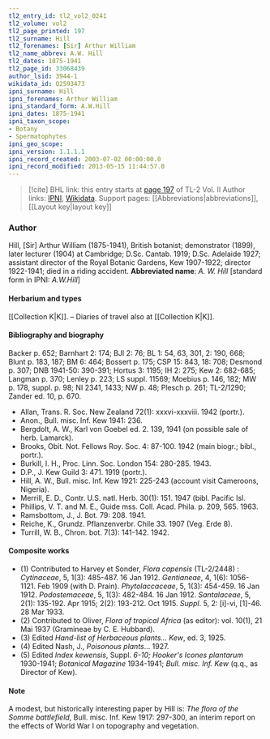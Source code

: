 ```yaml
---
tl2_entry_id: tl2_vol2_0241
tl2_volume: vol2
tl2_page_printed: 197
tl2_surname: Hill
tl2_forenames: [Sir] Arthur William
tl2_name_abbrev: A.W. Hill
tl2_dates: 1875-1941
tl2_page_id: 33068439
author_lsid: 3944-1
wikidata_id: Q2593473
ipni_surname: Hill
ipni_forenames: Arthur William
ipni_standard_form: A.W.Hill
ipni_dates: 1875-1941
ipni_taxon_scope: 
- Botany
- Spermatophytes
ipni_geo_scope: 
ipni_version: 1.1.1.1
ipni_record_created: 2003-07-02 00:00:00.0
ipni_record_modified: 2013-05-15 11:44:57.0
---
```


> [!cite] BHL link: this entry starts at [page 197](https://www.biodiversitylibrary.org/page/33068439) of TL-2 Vol. II
> Author links: [IPNI](https://www.ipni.org/a/3944-1), [Wikidata](https://www.wikidata.org/wiki/Q2593473). Support pages: [[Abbreviations|abbreviations]], [[Layout key|layout key]]

### Author

Hill, \[Sir\] Arthur William (1875-1941), British botanist; demonstrator (1899), later lecturer (1904) at Cambridge; D.Sc. Cantab. 1919; D.Sc. Adelaide 1927; assistant director of the Royal Botanic Gardens, Kew 1907-1922; director 1922-1941; died in a riding accident. 
**Abbreviated name**: *A. W. Hill* \[standard form in IPNI: *A.W.Hill*\]

#### Herbarium and types

[[Collection K|K]]. – Diaries of travel also at [[Collection K|K]].

#### Bibliography and biography

Backer p. 652; Barnhart 2: 174; BJI 2: 76; BL 1: 54, 63, 301, 2: 190, 668; Blunt p. 183, 187; BM 6: 464; Bossert p. 175; CSP 15: 843, 18: 708; Desmond p. 307; DNB 1941-50: 390-391; Hortus 3: 1195; IH 2: 275; Kew 2: 682-685; Langman p. 370; Lenley p. 223; LS suppl. 11569; Moebius p. 146, 182; MW p. 178, suppl. p. 98; NI 2341, 1433; NW p. 48; Plesch p. 261; TL-2/1290; Zander ed. 10, p. 670.
- Allan, Trans. R. Soc. New Zealand 72(1): xxxvi-xxxviii. 1942 (portr.).
- Anon., Bull. misc. Inf. Kew 1941: 236.
- Bergdolt, A. W., Karl von Goebel ed. 2. 139, 1941 (on possible sale of herb. Lamarck).
- Brooks, Obit. Not. Fellows Roy. Soc. 4: 87-100. 1942 (main biogr.; bibl., portr.).
- Burkill, I. H., Proc. Linn. Soc. London 154: 280-285. 1943.
- D.P., J. Kew Guild 3: 471. 1919 (portr.).
- Hill, A. W., Bull. misc. Inf. Kew 1921: 225-243 (account visit Cameroons, Nigeria).
- Merrill, E. D., Contr. U.S. natl. Herb. 30(1): 151. 1947 (bibl. Pacific Isl.
- Phillips, V. T. and M. E., Guide mss. Coll. Acad. Phila. p. 209, 565. 1963.
- Ramsbottom, J., J. Bot. 79: 208. 1941.
- Reiche, K., Grundz. Pflanzenverbr. Chile 33. 1907 (Veg. Erde 8).
- Turrill, W. B., Chron. bot. 7(3): 141-142. 1942.

#### Composite works

- (1) Contributed to Harvey et Sonder, *Flora capensis* (TL-2/2448) : *Cytinaceae*, 5, 1(3): 485-487. 16 Jan 1912.
*Gentianeae*, 4, 1(6): 1056-1121. Feb 1909 (with D. Prain).
*Phytolaccaceae*, 5, 1(3): 454-459. 16 Jan 1912.
*Podostemaceae*, 5, 1(3): 482-484. 16 Jan 1912.
*Santalaceae*, 5, 2(1): 135-192. Apr 1915; 2(2): 193-212. Oct 1915.
*Suppl*. 5, 2: \[i\]-vi, \[1\]-46. 28 Mar 1933.
- (2) Contributed to Oliver, *Flora of tropical Africa* (as editor): vol. 10(1), 21 Mai 1937 (Gramineae by C. E. Hubbard).
- (3) Edited *Hand-list of Herbaceous plants... Kew*, ed. 3, 1925.
- (4) Edited Nash, J., *Poisonous plants*... 1927.
- (5) Edited *Index kewensis*, Suppl. *6-10; Hooker's Icones plantarum* 1930-1941; *Botanical Magazine* 1934-1941; *Bull. misc. Inf. Kew* (q.q., as Director of Kew).

#### Note

A modest, but historically interesting paper by Hill is: *The flora of the Somme battlefield*, Bull. misc. Inf. Kew 1917: 297-300, an interim report on the effects of World War I on topography and vegetation.

